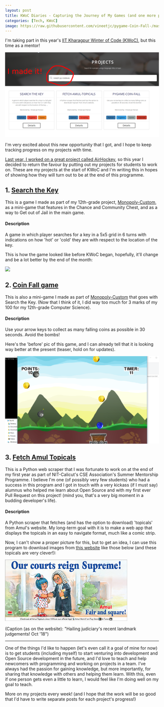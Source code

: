 ```yaml
---
layout: post
title: KWoC Diaries - Capturing the Journey of My Games (and one more project)
categories: [Tech, KWoC]
image: https://raw.githubusercontent.com/vineetjc/pygame-Coin-Fall-/master/screenshot.png
---
```


I'm taking part in this year's [IIT Kharagpur Winter of Code (KWoC)], but this time as a mentor!

![](../assets/images/kwocsiteprojectlist.png)

I'm very excited about this new opportunity that I got, and I hope to keep tracking progress on my projects with time.

[IIT Kharagpur Winter of Code (KWoC)]: https://kwoc.kossiitkgp.org/

[Last year, I worked on a great project called AirHockey], so this year I decided to return the favour by putting out my projects for students to work on. These are my projects at the start of KWoC and I'm writing this in hopes of showing how they will turn out to be at the end of this programme.

[Last year, I worked on a great project called AirHockey]: .././Winters-with-KWoC/

## 1. [Search the Key]
This is a game I made as part of my 12th-grade project, [Monopoly-Custom], as a mini-game that features in the Chance and Community Chest, and as a way to Get out of Jail in the main game.

[Search the Key]: https://github.com/vineetjc/pygame-Search-the-Key

#### Description
A game in which player searches for a key in a 5x5 grid in 6 turns with indications on how 'hot' or 'cold' they are with respect to the location of the key.

This is how the game looked like before KWoC began, hopefully, it'll change and be a lot better by the end of the month:

![](https://raw.githubusercontent.com/vineetjc/pygame-Search-the-Key/master/screenshots/2.png)

## 2. [Coin Fall game]
This is also a mini-game I made as part of [Monopoly-Custom] that goes with Search the Key. (Now that I think of it, I did way too much for 3 marks of my 100 for my 12th-grade Computer Science).

[Monopoly-Custom]: https://github.com/vineetjc/Monopoly-Custom
[Coin Fall game]: https://github.com/vineetjc/pygame-Coin-Fall-

#### Description
Use your arrow keys to collect as many falling coins as possible in 30 seconds. Avoid the bombs!

Here's the 'before' pic of this game, and I can already tell that it is looking way better at the present (teaser, hold on for updates).

![](https://raw.githubusercontent.com/vineetjc/pygame-Coin-Fall-/master/screenshot.png)

## 3. [Fetch Amul Topicals]
This is a Python web scraper that I was fortunate to work on at the end of my first year as part of NIT-Calicut's CSE Association's Summer Mentorship Programme. I believe I'm one (of possibly very few students) who had a success in this program and I got in touch with a very kickass (if I must say) alumnus who helped me learn about Open Source and with my first ever Pull Request on this project! (mind you, that's a very big moment in a budding developer's life).

[Fetch Amul Topicals]: https://github.com/vineetjc/fetch-amul-topicals

#### Description
A Python scraper that fetches (and has the option to download) 'topicals' from Amul's website. My long-term goal with it is to make a web app that displays the topicals in an easy to navigate format, much like a comic strip.

Now, I can't show a proper picture for this, but to get an idea, I can use this program to download images from [this website] like those below (and these topicals are very clever!):

[this website]: http://www.amul.com/m/amul-hits

![](../assets/images/amul-hits-2631.jpg)

(Caption (as on the website): "Hailing judiciary's recent landmark judgements! Oct '18")

---

One of the things I'd like to happen (let's even call it a goal of mine for now) is to get students (including myself) to start venturing into development and Open Source development in the future, and I'd love to teach and help newcomers with programming and working on projects in a team. I've always had the passion for gaining knowledge, but more importantly, for sharing that knowledge with others and helping them learn. With this, even if one person gets even a little to learn, I would feel like I'm doing well on my goal to teach.

More on my projects every week! (and I hope that the work will be so good that I'd have to write separate posts for each project's progress!)

